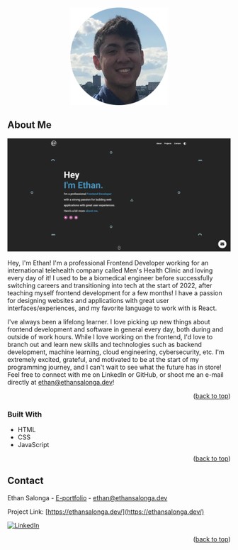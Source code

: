 <a name="readme-top"></a>

<!-- PROJECT LOGO -->
<br />
<div align="center">
  <img src="/assets/ethan_salonga-circle.png" alt="Logo" width="220" height="220">
</div>

<!-- ABOUT ME -->

## About Me

[![Product Name Screen Shot][product-screenshot]](https://ethansalonga.dev/)

Hey, I'm Ethan! I'm a professional Frontend Developer working for an international telehealth company called Men's Health Clinic and loving every day of it! I used to be a biomedical engineer before successfully switching careers and transitioning into tech at the start of 2022, after teaching myself frontend development for a few months! I have a passion for designing websites and applications with great user interfaces/experiences, and my favorite language to work with is React. 

I've always been a lifelong learner. I love picking up new things about frontend development and software in general every day, both during and outside of work hours. While I love working on the frontend, I'd love to branch out and learn new skills and technologies such as backend development, machine learning, cloud engineering, cybersecurity, etc. I'm extremely excited, grateful, and motivated to be at the start of my programming journey, and I can't wait to see what the future has in store! Feel free to connect with me on LinkedIn or GitHub, or shoot me an e-mail directly at ethan@ethansalonga.dev!

<p align="right">(<a href="#readme-top">back to top</a>)</p>

### Built With

- HTML
- CSS
- JavaScript

<p align="right">(<a href="#readme-top">back to top</a>)</p>

<!-- CONTACT -->

## Contact

Ethan Salonga - [E-portfolio](https://ethansalonga.dev/) - ethan@ethansalonga.dev

Project Link: [https://ethansalonga.dev/](https://ethansalonga.dev/)

[![LinkedIn][linkedin-shield]][linkedin-url]

<p align="right">(<a href="#readme-top">back to top</a>)</p>

<!-- MARKDOWN LINKS & IMAGES -->

[linkedin-shield]: https://img.shields.io/badge/-LinkedIn-black.svg?style=for-the-badge&logo=linkedin&colorB=555
[linkedin-url]: https://www.linkedin.com/in/ethan-salonga/
[product-screenshot]: /assets/screenshot.png

